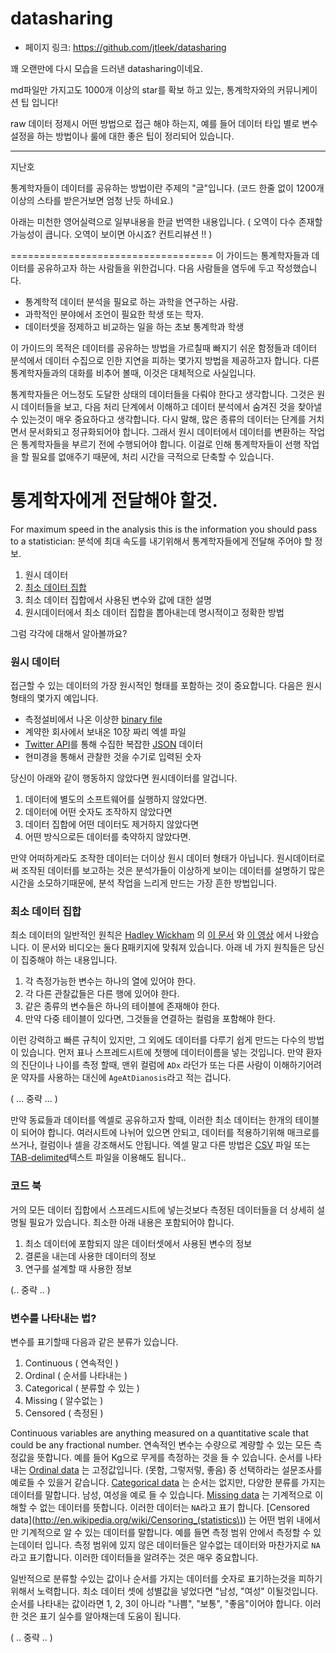 # datasharing

- 페이지 링크: https://github.com/jtleek/datasharing

꽤 오랜만에 다시 모습을 드러낸 datasharing이네요.

md파일만 가지고도 1000개 이상의 star를 확보 하고 있는, 통계학자와의 커뮤니케이션 팁 입니다!

raw 데이터 정제시 어떤 방법으로 접근 해야 하는지, 예를 들어 데이터 타입 별로 변수 설정을 하는 방법이나 룰에 대한 좋은 팁이 정리되어 있습니다.

- - -
지난호

통계학자들이 데이터를 공유하는 방법이란 주제의 "글"입니다.
(코드 한줄 없이 1200개 이상의 스타를 받은거보면 엄청 난듯 하네요.)

아래는 미천한 영어실력으로 일부내용을 한글 번역한 내용입니다.
( 오역이 다수 존재할 가능성이 큽니다. 오역이 보이면 아시죠? 컨트리뷰션 !! )

===================================
이 가이드는 통계학자들과 데이터를 공유하고자 하는 사람들을 위한겁니다. 다음 사람들을 염두에 두고 작성했습니다.
* 통계학적 데이터 분석을 필요로 하는 과학을 연구하는 사람.
* 과학적인 분야에서 조언이 필요한 학생 또는 학자.
* 데이터셋을 정제하고 비교하는 일을 하는 초보 통계학과 학생

이 가이드의 목적은 데이터를 공유하는 방법을 가르칠때 빠지기 쉬운 함정들과 데이터 분석에서 데이터 수집으로 인한 지연을 피하는 몇가지 방법을 제공하고자 합니다. 다른 통계학자들과의 대화를 비추어 볼때, 이것은 대체적으로 사실입니다.

통계학자들은 어느정도 도달한 상태의 데이터들을 다뤄야 한다고 생각합니다. 그것은 원시 데이터들을 보고, 다음 처리 단계에서 이해하고 데이터 분석에서 숨겨진 것을 찾아낼 수 있는것이 매우 중요하다고 생각합니다. 다시 말해, 많은 종류의 데이터는 단계를 거치면서 문서화되고 정규화되어야 합니다. 그래서 원시 데이터에서 데이터를 변환하는 작업은 통계학자들을 부르기 전에 수행되어야 합니다. 이걸로 인해 통계학자들이 선행 작업을 할 필요를 없애주기 때문에, 처리 시간을 극적으로 단축할 수 있습니다.  



통계학자에게 전달해야 할것.
====================

For maximum speed in the analysis this is the information you should pass to a statistician:
분석에 최대 속도를 내기위해서 통계학자들에게 전달해 주어야 할 정보.

1. 원시 데이터
2. [최소 데이터 집합](http://vita.had.co.nz/papers/tidy-data.pdf)
3. 최소 데이터 집합에서 사용된 변수와 값에 대한 설명
4. 원시데이터에서 최소 데이터 집합을 뽑아내는데 명시적이고 정확한 방법

그럼 각각에 대해서 알아볼까요?

### 원시 데이터

접근할 수 있는 데이터의 가장 원시적인 형태를 포함하는 것이 중요합니다. 다음은 원시 형태의 몇가지 예입니다.
* 측정설비에서 나온 이상한 [binary file](http://en.wikipedia.org/wiki/Binary_file)
* 계약한 회사에서 보내온 10장 짜리 엑셀 파일
* [Twitter API](https://twitter.com/twitterapi)를 통해 수집한 복잡한 [JSON](http://en.wikipedia.org/wiki/JSON) 데이터
* 현미경을 통해서 관찰한 것을 수기로 입력된 숫자


당신이 아래와 같이 행동하지 않았다면 원시데이터를 알겁니다.
1. 데이터에 별도의 소프트웨어를 실행하지 않았다면.
2. 데이터에 어떤 숫자도 조작하지 않았다면
3. 데이터 집합에 어떤 데이터도 제거하지 않았다면
4. 어떤 방식으로든 데이터를 축약하지 않았다면.

만약 어떠하게라도 조작한 데이터는 더이상 원시 데이터 형태가 아닙니다. 원시데이터로써 조작된 데이터를 보고하는 것은 분석가들이 이상하게 보이는 데이터를 설명하기 많은 시간을 소모하기때문에, 분석 작업을 느리게 만드는 가장 흔한 방법입니다.

### 최소 데이터 집합

최소 데이터의 일반적인 원칙은 [Hadley Wickham](http://had.co.nz/) 의 [이 문서](http://vita.had.co.nz/papers/tidy-data.pdf) 와 [이 영상](http://vimeo.com/33727555) 에서 나왔습니다.
이 문서와 비디오는 둘다 [R](http://www.r-project.org/)패키지에 맞춰져 있습니다. 아래 네 가지 원칙들은 당신이
집중해야 하는 내용입니다.

1. 각 측정가능한 변수는 하나의 열에 있어야 한다.
2. 각 다른 관찰값들은 다른 행에 있어야 한다.
3. 같은 종류의 변수들은 하나의 테이블에 존재해야 한다.
4. 만약 다중 테이블이 있다면, 그것들을 연결하는 컬럼을 포함해야 한다.

이런 강력하고 빠른 규칙이 있지만, 그 외에도 데이터를 다루기 쉽게 만드는 다수의 방법이 있습니다. 먼저 표나 스프레드시트에 첫행에 데이터이름을 넣는 것입니다. 만약 환자의 진단이나 나이를 측정 할때, 맨위 컬럼에 `ADx` 라던가 또는 다른 사람이 이해하기어려운 약자를 사용하는 대신에 `AgeAtDianosis`라고 적는 겁니다.

( ... 중략 ... )

만약 동료들과 데이터를 엑셀로 공유하고자 할때, 이러한 최소 데이터는 한개의 테이블이 되어야 합니다. 여러시트에 나뉘어 있으면 안되고, 데이터를 적용하기위해 매크로를 쓰거나, 컬럼이나 셀을 강조해서도 안됩니다. 엑셀 말고 다른 방법은 [CSV](http://en.wikipedia.org/wiki/Comma-separated_values) 파일 또는  [TAB-delimited](http://en.wikipedia.org/wiki/Tab-separated_values)텍스트 파일을 이용해도 됩니다..

### 코드 북

거의 모든 데이터 집합에서 스프레드시트에 넣는것보다 측정된 데이터들을 더 상세히 설명될 필요가 있습니다. 최소한 아래 내용은 포함되어야 합니다.
1. 최소 데이터에 포함되지 않은 데이터셋에서 사용된 변수의 정보
1. 결론을 내는데 사용한 데이터의 정보
1. 연구를 설계할 때 사용한 정보

(.. 중략 .. )

### 변수를 나타내는 법?

변수를 표기할때 다음과 같은 분류가 있습니다.
1. Continuous ( 연속적인 )
1. Ordinal ( 순서를 나타내는 )
1. Categorical ( 분류할 수 있는 )
1. Missing ( 알수없는 )
1. Censored ( 측정된 )

Continuous variables are anything measured on a quantitative scale that could be any fractional number.
연속적인 변수는 수량으로 계량할 수 있는 모든 측정값을 뜻합니다. 예를 들어 Kg으로 무게를 측정하는 것을 들 수 있습니다.
순서를 나타내는 [Ordinal data](http://en.wikipedia.org/wiki/Ordinal_data) 는 고정값입니다.  (못함, 그렇저렇, 좋음) 중 선택하라는 설문조사를 예로들 수 있을거 같습니다. [Categorical data](http://en.wikipedia.org/wiki/Categorical_variable) 는 순서는 없지만, 다양한 분류를 가지는 데이터를 말합니다. 남성, 여성을 예로 들 수 있습니다. [Missing data](http://en.wikipedia.org/wiki/Missing_data) 는 기계적으로 이해할 수 없는 데이터를 뜻합니다. 이러한 데이터는 `NA`라고 표기 합니다. [Censored data](http://en.wikipedia.org/wiki/Censoring_(statistics\)) 는 어떤 범위 내에서만 기계적으로 알 수 있는 데이터를 말합니다. 예를 들면 측정 범위 안에서 측정할 수 있는데이터 입니다. 측정 범위에 있지 않은 데이터들은 알수없는 데이터와 마찬가지로 `NA`라고 표기합니다. 이러한 데이터들을 알려주는 것은 매우 중요합니다.

일반적으로 분류할 수있는 값이나 순서를 가지는 데이터를 숫자로 표기하는것을 피하기 위해서 노력합니다. 최소 데이터 셋에 성별값을 넣었다면 "남성, "여성" 이될것입니다. 순서를 나타내는 값이라면 1, 2, 3이 아니라  "나쁨", "보통", "좋음"이어야 합니다. 이러한 것은 표기 실수를 알아채는데 도움이 됩니다.

( .. 중략 .. )

